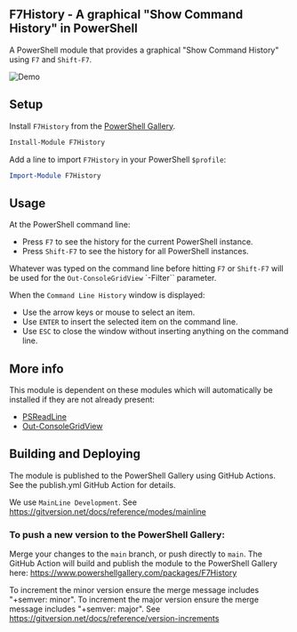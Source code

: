 ## F7History - A graphical "Show Command History" in PowerShell

A PowerShell module that provides a graphical "Show Command History" using `F7` and `Shift-F7`.

![Demo](https://i.imgur.com/GvX7LEL.gif)

## Setup

Install `F7History` from the [PowerShell Gallery](https://www.powershellgallery.com/packages/F7History/).

```ps1
Install-Module F7History
```

Add a line to import `F7History` in your PowerShell `$profile`:

```ps1
Import-Module F7History
```

## Usage 

At the PowerShell command line:

* Press `F7` to see the history for the current PowerShell instance.
* Press `Shift-F7` to see the history for all PowerShell instances.

Whatever was typed on the command line before hitting `F7` or `Shift-F7` will be used for the `Out-ConsoleGridView` `-Filter`` parameter.

When the `Command Line History` window is displayed:

* Use the arrow keys or mouse to select an item.
* Use `ENTER` to insert the selected item on the command line.
* Use `ESC` to close the window without inserting anything on the command line.

## More info

This module is dependent on these modules which will automatically be installed if they are not already present:

* [PSReadLine](https://github.com/PowerShell/PSReadLine)
* [Out-ConsoleGridView](https://github.com/PowerShell/GraphicalTools)

## Building and Deploying

The module is published to the PowerShell Gallery using GitHub Actions. See the publish.yml GitHub Action for details.

We use `MainLine Development`. See https://gitversion.net/docs/reference/modes/mainline

### To push a new version to the PowerShell Gallery:

Merge your changes to the `main` branch, or push directly to `main`. The GitHub Action will build and publish the module to the PowerShell Gallery here: https://www.powershellgallery.com/packages/F7History

To increment the minor version ensure the merge message includes "+semver: minor". To increment the major version ensure the merge message includes "+semver: major". See https://gitversion.net/docs/reference/version-increments

